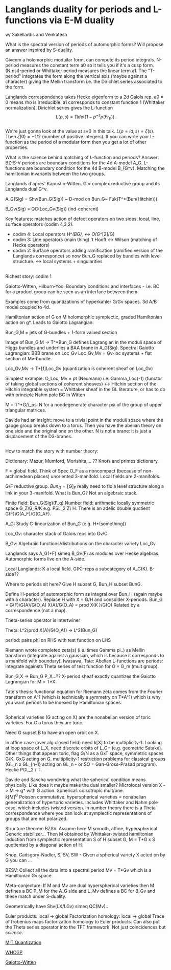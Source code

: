 # Langlands duality for periods and L-functions via E-M duality

w/ Sakellardis and Venkatesh

What is the spectral version of periods of automorphic forms?  Will propose an answer inspired by S-duality.

Givenm a holomorphic moduilar form, can compute its period integrals. N-period measures the constant term a0 so it tells you if it's a cusp form.  (N,psi)-period or Whittaker period measures the linear term a1.  The "T-period" integrates the form along the vertical axis (maybe against a character) giving the Mellin transform i.e. the Dirichlet series associated to the form.  

Langlands correspondence takes Hecke eigenform to a 2d Galois rep.  a0 = 0 means rho is irreducible.  a1 corresponds to constant function 1  (Whittaker normalization).  Dirichlet series gives the L-function 
$$L(\rho,s) = \prod det(1-p^{-s} \rho(Fr_p)).$$  
We're just gonna look at the value at s=0 in this talk.  $L(\rho = id,s) = \zeta(s)$.  Then $\zeta(0) = -1/2$ (number of positive integers).  If you can write your L-function as the period of a modular form then you get a lot of other properties.  

What is the science behind matching of L-function and periods?  Answer: BZ-S-V periods are boundary conditions for the 4d A-model A_G.  L-functions are boundary condition for the 4d B-model B_{G^v}.  Matching the hamiltonian invariants between the two groups.

Langlands d'apres' Kapustin-Witten.  G = complex reductive group and its Langlands dual G^v.  

A_G(Sig) = Shv(Bun_G(Sig)) ~ D-mod on Bun_G~ Fuk(T^*(Bun(Hitchin)))

B_Gv(Sig) = QC(Loc_Gv(Sig)) (ind-coherent)

Key features: matches action of defect operators on two sides: local, line, surface operators (codim 4,3,2).

- codim 4: Local operators H^*(BG), <-> O(G^*[2]/G)
- codim 3: Line operators (main thing) 't Hooft <-> Wilson (matching of Hecke operators)
- codim 2: Surface operators adding ramification (ramified version of the Langlands corresponce) so now Bun_G replaced by bundles with level struicture.  <-> local systems + singularities


## 
Richest story: codim 1

Gaiotto-Witten, Hilburn-Yoo.  Boundary conditions and interfaces - i.e. BC for a product group can be seen as an interface between them.

Examples come from quantizations of hyperkahler G/Gv spaces.  3d A/B model coupled to 4d.  

Hamiltonian action of G on M holomorphic symplectic, graded Hamiltonian action on g*.  Leads to Gaiotto Lagrangian:

Bun_G,M = jets of G-bundles + 1-form valued section 

Image of Bun_G,M -> T^*Bun_G defines Lagrangian in the moduli space of Higgs bundles and underlies a BAA brane in A_G(Sig).  Spectral Gaiotto Lagrangian: BBB brane on Loc_Gv 
Loc_Gv,Mv = Gv-loc systems + flat section of Mv-bundle.

Loc_Gv,Mv -> T*[1]Loc_Gv (quantization is coherent sheaf on Loc_Gv)

Simplest example: O_Loc, Mv = pt (Neumann) i.e. Gamma_Loc(-1) (functor of taking global sections of coherent sheaves) <-> Hitchin section of the Hitchin integrable system = Whittaker sheaf in the GL literature, or has to do with principle Nahm pole BC in Witten

M = T^*G//_psi N for a nondegenerate character psi of the group of upper triangular matrices. 

Davide had an insight: move to a trivial point in the moduli space where the gauge group breaks down to a torus.  Then you have the abelian theory on one side and the original one on the other.  N is not a brane: it is just a displacement of the D3-branes.

##

How to match the story with number theory:

Dictionary: Mazur, Mumford, Morishita,... ?? Knots and primes dictionary.

F = global field.  Think of Spec O_F as a noncompact (because of non-archimedean places) unoriented 3-manifold. Local fields are 2-manifolds.  

G/F reductive group.  $Bun_G = [G]_F$  really need to fix a level structure along a link in your 3-manifold.  What is Bun_G?  Not an algebraic stack.  

Finite field: Bun_G(Sig)(F_q)
Number field: arithmetic locally symmetric space 
G_Z\G_R/K e.g. PSL_2 Z\ H.  There is an adelic double quotient 
G(F)\G(A_F)/G(O_AF).  

A_G: Study C-linearization of Bun_G (e.g. H*(something))

Loc_Gv: character stack of Galois reps into Gv/C.

B_Gv: Algebraic functions/distributions on the character variety Loc_Gv

Langlands says A_G(*F) simeq B_Gv(F) as modules over Hecke algebras.  Automorphic forms live on the A-side.  

Local Langlands: K a local field.  G(K)-reps a subcategory of A_G(K).  B-side??

Where to periods sit here?  Give H subset G, Bun_H subset BunG. 

Define H-period of automorphic form as integral over Bun_H (again maybe with a character).  Replace H with X = G/H and consdider X-periods.  Bun_G = G(F)\G(A)/G(O_A)
X(A)/G(O_A) = prod X(K )/G(O)
Related by a correspondence (not a map).

Theta-series operator is intertwiner 

Theta: L^2(prod X(A)/G(O_A)) -> L^2(Bun_G)

period: pairs phi on RHS with test function on LHS

Riemann wrote completed zeta(s) (i.e. times Gamma pi..) as Mellin transform (integrate against a gaussian, which is because it corresponds to a manifold with boundary).  Iwasawa, Tate: Abelian L-functions are periods: integrate againsts Theta series of test function for G = G_m (mult group).

Bun_G,X -> Bun_G
P_X...??
X-period sheaf exactly quantizes the Gaiotto Lagrangian for M = T*X.

Tate's thesis: functional equation for Riemann zeta comes from the Fourier transform on A^1 (which is technically a symmetry on T*A^1) which is why you want periods to be indexed by Hamiltonian spaces. 

## 

Spherical varieties (G acting on X) are the nonabelian version of toric varieties.  For G a torus they are toric.  

Need G supset B to have an open orbit on X.  

In affine case (over alg closed field) need k[X] to be multiplicity-1. Looking at loop space of L_X, need discrete orbits of L_G+ (e.g. geometric Satake).  Other things that appear: toric, flag G/N as a GxT space, symmetric spaces G/K, GxG acting on G, multiplicity-1 restriction problems for classical groups (GL_n x GL_{n-1} acting on GL_n - or SO = Gan-Gross-Prasad program).  Hecke PGL_2 / T.

Davide and Sascha wondering what the spherical condition means physically.  Like does it maybe make the dual smaller?  Microlocal version X -> M -> g* with G action.  Spherical: coisotropic mult/one.  
$k[M]^G$ Poisson commutative.  hyperspherical varieties = nonabelian generalization of hypertoric varieties.  Includes Whittaker and Nahm pole case, which includes twisted version.  In number theory there is a Theta correspondence where you can look at symplectic representations of groups that are not polarized.

Structure theorem BZSV.  Assume here M smooth, affine, hyperspherical.  Generic stabilizer... 
Then M obtained by Whittaker-twisted hamiltonian induction from symplectic representation S of H subset G, M = T*G x S quotiented by a diagonal action of H.  

Knop, Gaitsgory-Nadler, S, SV, SW - Given a spherical variety X acted on by G you can ...

BZSV: Collect all the data into a spectral period Mv = T*Gv which is a Hamiltonian Gv space.

Meta-conjecture: If M and Mv are dual hyperspherical varieties then M defines a BC P_M for the A_G side and L_Mv defines a BC for B_Gv and these match under S-duality.

Geometrically have Shv(LX/LGv) simeq QC(Mv).. 


Euler products: local -> global
Factorization homology: local -> global 
Trace of frobenius maps factorization homology to Euler products.  Can also put the Theta series operator into the TFT framework.  Not just coincidences but *science*.  


[MIT Quantization](https://math.mit.edu/lg/2020/May12_David_Ben_Zvi.pdf)

[WHCGP](http://web.math.ucsb.edu/~drm/WHCGP/BZSVcolloquiumNoPauses.pdf)

[Gaiotto-Witten](https://arxiv.org/abs/0807.3720)